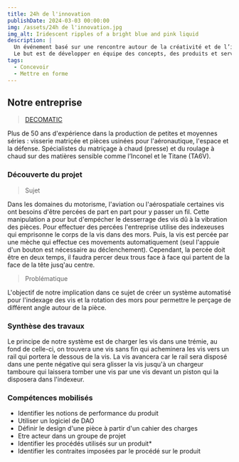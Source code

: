```yaml
---
title: 24h de l'innovation
publishDate: 2024-03-03 00:00:00
img: /assets/24h de l'innovation.jpg
img_alt: Iridescent ripples of a bright blue and pink liquid
description: |
  Un événement basé sur une rencontre autour de la créativité et de l’innovation en 24 heures chrono.
  Le but est de développer en équipe des concepts, des produits et services créatifs et innovants à partir de thèmes et de sujets proposés par des entreprises, des laboratoires, des créateurs qui sont dévoilés lors de la cérémonie d'ouverture.
tags:
  - Concevoir
  - Mettre en forme
---
```


## Notre entreprise


> <a href="https://www.decomatic-fasteners.com/">DECOMATIC</a>

Plus de 50 ans d'expérience dans la production de petites et moyennes séries : visserie matriçée et pièces usinées pour l'aéronautique, l'espace et la défense.  Spécialistes du matriçage à chaud (presse) et du roulage à chaud sur des matières sensible comme l’Inconel et le Titane (TA6V).

### Découverte du projet

> Sujet

Dans les domaines du motorisme, l'aviation ou l'aérospatiale certaines vis ont besoins d'être percées de part en part pour y passer un fil. Cette manipulation a pour but d'empécher le desserrage des vis dû à la vibration des pièces. Pour effectuer des percées l'entreprise utilise des indexeuses qui emprisonne le corps de la vis dans des mors. Puis, la vis est percée par une mèche qui effectue ces movements automatiquement (seul l'appuie d'un bouton est nécessaire au déclenchement). Cependant, la percée doit être en deux temps, il faudra percer deux trous face à face qui partent de la face de la tête jusq'au centre.

> Problématique

L'objectif de notre implication dans ce sujet de créer un système automatisé pour l'indexage des vis et la rotation des mors pour permettre le perçage de différent angle autour de la pièce.

### Synthèse des travaux 

Le principe de notre système est de charger les vis dans une trémie, au fond de celle-ci, on trouvera une vis sans fin qui acheminera les vis vers un rail qui portera le dessous de la vis. La vis avancera car le rail sera disposé dans une pente négative qui sera glisser la vis jusqu'à un chargeur tamboure qui laissera tomber une vis par une vis devant un piston qui la disposera dans l'indexeur. 

### Compétences mobilisés

- Identifier les notions de performance du produit
- Utiliser un logiciel de DAO 
- Définir le design d'une pièce à partir d'un cahier des charges
- Etre acteur dans un groupe de projet
- Identifier les procédés utilisés sur un produit*
- Identifier les contraites imposées par le procédé sur le produit